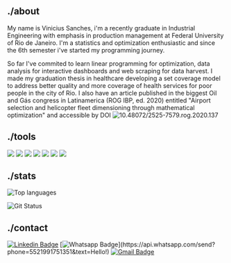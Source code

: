 ## ./about

My name is Vinicius Sanches, i'm a recently graduate in Industrial Engineering with emphasis in production management at Federal University of Rio de Janeiro. I'm a statistics and optimization enthusiastic and since the 6th semester i've started my programming journey.

So far I've commited to learn linear programming for optimization, data analysis for interactive dashboards and web scraping for data harvest. I made my graduation thesis in healthcare developing a set coverage model to address better quality and more coverage of health services for poor people in the city of Rio. I also have an article published in the biggest Oil and Gás congress in Latinamerica (ROG IBP, ed. 2020) entitled "Airport selection and helicopter fleet dimensioning through mathematical optimization" and accessible by DOI ![10.48072/2525-7579.rog.2020.137](https://doi.org/10.48072/2525-7579.rog.2020.137)

## ./tools

![](https://img.shields.io/badge/Code-Python-informational?style=flat&logo=python&logoColor=white&color=3776AB)
![](https://img.shields.io/badge/Editor-Jupyter-informational?style=flat&logo=jupyter&logoColor=white&color=F37626)
![](https://img.shields.io/badge/Editor-VSCode-informational?style=flat&logo=visual-studio-code&logoColor=white&color=007ACC)
![](https://img.shields.io/badge/Tools-Pandas-informational?style=flat&logo=pandas&logoColor=white&color=150458)
![](https://img.shields.io/badge/Tools-Selenium-informational?style=flat&logo=selenium&logoColor=white&color=43B02A)
![](https://img.shields.io/badge/Tools-Dash-informational?style=flat&logo=plotly&logoColor=white&color=3F4F75)
![](https://img.shields.io/badge/Cloud-Heroku-informational?style=flat&logo=heroku&logoColor=white&color=430098)

## ./stats

![Top languages](https://github-readme-stats.vercel.app/api/top-langs/?username=vinismachadoo&show_icons=true&hide_border=true&text_color=c9cacc&title_color=ffffff&bg_color=1d1f21)

![Git Status](https://github-readme-stats.vercel.app/api?username=vinismachadoo&show_icons=true&hide_border=true&count_private=true&title_color=ffffff&text_color=c9cacc&bg_color=1d1f21)

## ./contact

[![Linkedin Badge](https://img.shields.io/badge/-LinkedIn-blue?style=for-the-badge&logo=Linkedin&logoColor=white&link=https://www.linkedin.com/in/vinismachadoo/)](https://www.linkedin.com/in/vinismachadoo/)
[![Whatsapp Badge](https://img.shields.io/badge/-Whatsapp-4CA143?style=for-the-badge&labelColor=4CA143&logo=whatsapp&logoColor=white&link=https://api.whatsapp.com/send?phone=5521991751351&text=Hello!)](https://api.whatsapp.com/send?phone=5521991751351&text=Hello!)
[![Gmail Badge](https://img.shields.io/badge/-Gmail-c14438?style=for-the-badge&logo=Gmail&logoColor=white&link=mailto:vinicius.sanches@poli.ufrj.br)](mailto:vinicius.sanches@poli.ufrj.br)
